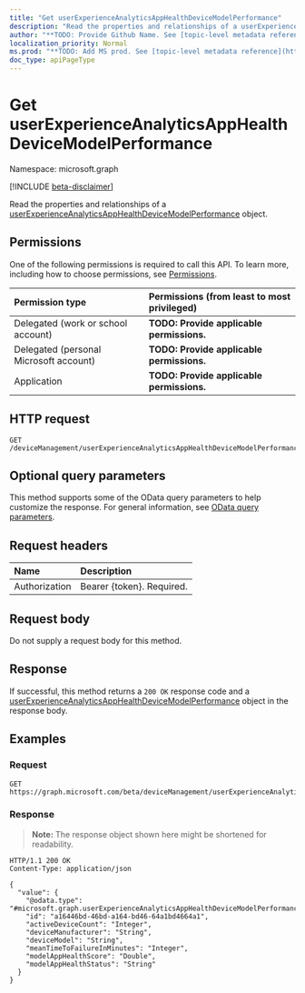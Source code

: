 ```yaml
---
title: "Get userExperienceAnalyticsAppHealthDeviceModelPerformance"
description: "Read the properties and relationships of a userExperienceAnalyticsAppHealthDeviceModelPerformance object."
author: "**TODO: Provide Github Name. See [topic-level metadata reference](https://msgo.azurewebsites.net/add/document/guidelines/metadata.html#topic-level-metadata)**"
localization_priority: Normal
ms.prod: "**TODO: Add MS prod. See [topic-level metadata reference](https://msgo.azurewebsites.net/add/document/guidelines/metadata.html#topic-level-metadata)**"
doc_type: apiPageType
---
```


# Get userExperienceAnalyticsAppHealthDeviceModelPerformance
Namespace: microsoft.graph

[!INCLUDE [beta-disclaimer](../../includes/beta-disclaimer.md)]

Read the properties and relationships of a [userExperienceAnalyticsAppHealthDeviceModelPerformance](../resources/userexperienceanalyticsapphealthdevicemodelperformance.md) object.

## Permissions
One of the following permissions is required to call this API. To learn more, including how to choose permissions, see [Permissions](/graph/permissions-reference).

|Permission type|Permissions (from least to most privileged)|
|:---|:---|
|Delegated (work or school account)|**TODO: Provide applicable permissions.**|
|Delegated (personal Microsoft account)|**TODO: Provide applicable permissions.**|
|Application|**TODO: Provide applicable permissions.**|

## HTTP request

<!-- {
  "blockType": "ignored"
}
-->
``` http
GET /deviceManagement/userExperienceAnalyticsAppHealthDeviceModelPerformance/{userExperienceAnalyticsAppHealthDeviceModelPerformanceId}
```

## Optional query parameters
This method supports some of the OData query parameters to help customize the response. For general information, see [OData query parameters](/graph/query-parameters).

## Request headers
|Name|Description|
|:---|:---|
|Authorization|Bearer {token}. Required.|

## Request body
Do not supply a request body for this method.

## Response

If successful, this method returns a `200 OK` response code and a [userExperienceAnalyticsAppHealthDeviceModelPerformance](../resources/userexperienceanalyticsapphealthdevicemodelperformance.md) object in the response body.

## Examples

### Request
<!-- {
  "blockType": "request",
  "name": "get_userexperienceanalyticsapphealthdevicemodelperformance"
}
-->
``` http
GET https://graph.microsoft.com/beta/deviceManagement/userExperienceAnalyticsAppHealthDeviceModelPerformance/{userExperienceAnalyticsAppHealthDeviceModelPerformanceId}
```


### Response
>**Note:** The response object shown here might be shortened for readability.
<!-- {
  "blockType": "response",
  "truncated": true,
  "@odata.type": "microsoft.graph.userExperienceAnalyticsAppHealthDeviceModelPerformance"
}
-->
``` http
HTTP/1.1 200 OK
Content-Type: application/json

{
  "value": {
    "@odata.type": "#microsoft.graph.userExperienceAnalyticsAppHealthDeviceModelPerformance",
    "id": "a16446bd-46bd-a164-bd46-64a1bd4664a1",
    "activeDeviceCount": "Integer",
    "deviceManufacturer": "String",
    "deviceModel": "String",
    "meanTimeToFailureInMinutes": "Integer",
    "modelAppHealthScore": "Double",
    "modelAppHealthStatus": "String"
  }
}
```

